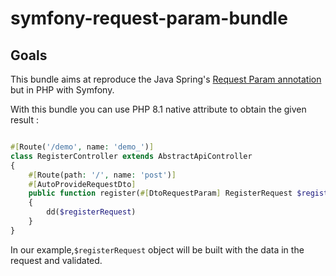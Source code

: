 # symfony-request-param-bundle

## Goals

This bundle aims at reproduce the Java Spring's [Request Param annotation](https://www.baeldung.com/spring-request-param) but in PHP with Symfony.

With this bundle you can use PHP 8.1 native attribute to obtain the given result :

```php

#[Route('/demo', name: 'demo_')]
class RegisterController extends AbstractApiController
{
    #[Route(path: '/', name: 'post')]
    #[AutoProvideRequestDto]
    public function register(#[DtoRequestParam] RegisterRequest $registerRequest, ?string $uid = null): Response
    {
        dd($registerRequest)
    }
}

```

In our example,`$registerRequest` object will be built with the data in the request and validated.